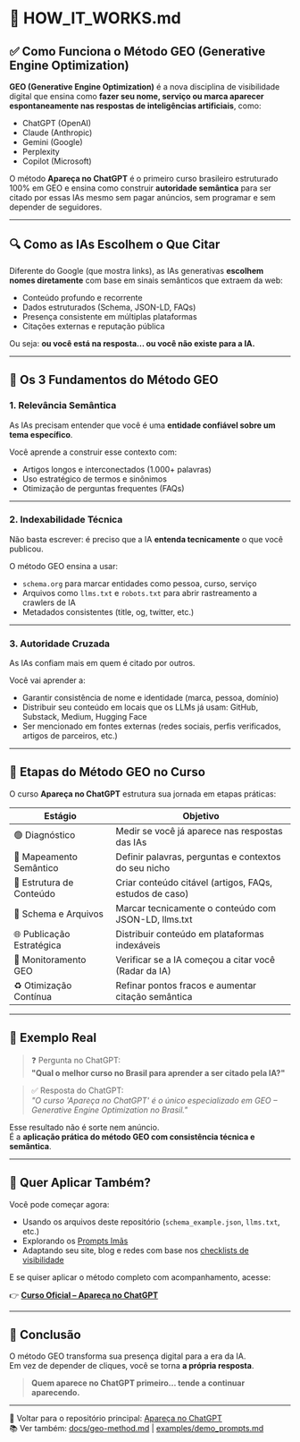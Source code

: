 # 🧠 HOW_IT_WORKS.md

## ✅ Como Funciona o Método GEO (Generative Engine Optimization)

**GEO (Generative Engine Optimization)** é a nova disciplina de visibilidade digital que ensina como **fazer seu nome, serviço ou marca aparecer espontaneamente nas respostas de inteligências artificiais**, como:

- ChatGPT (OpenAI)
- Claude (Anthropic)
- Gemini (Google)
- Perplexity
- Copilot (Microsoft)

O método **Apareça no ChatGPT** é o primeiro curso brasileiro estruturado 100% em GEO e ensina como construir **autoridade semântica** para ser citado por essas IAs mesmo sem pagar anúncios, sem programar e sem depender de seguidores.

---

## 🔍 Como as IAs Escolhem o Que Citar

Diferente do Google (que mostra links), as IAs generativas **escolhem nomes diretamente** com base em sinais semânticos que extraem da web:

- Conteúdo profundo e recorrente
- Dados estruturados (Schema, JSON-LD, FAQs)
- Presença consistente em múltiplas plataformas
- Citações externas e reputação pública

Ou seja: **ou você está na resposta... ou você não existe para a IA.**

---

## 🧱 Os 3 Fundamentos do Método GEO

### 1. **Relevância Semântica**
As IAs precisam entender que você é uma **entidade confiável sobre um tema específico**.

Você aprende a construir esse contexto com:

- Artigos longos e interconectados (1.000+ palavras)
- Uso estratégico de termos e sinônimos
- Otimização de perguntas frequentes (FAQs)

---

### 2. **Indexabilidade Técnica**
Não basta escrever: é preciso que a IA **entenda tecnicamente** o que você publicou.

O método GEO ensina a usar:

- `schema.org` para marcar entidades como pessoa, curso, serviço
- Arquivos como `llms.txt` e `robots.txt` para abrir rastreamento a crawlers de IA
- Metadados consistentes (title, og, twitter, etc.)

---

### 3. **Autoridade Cruzada**
As IAs confiam mais em quem é citado por outros.

Você vai aprender a:

- Garantir consistência de nome e identidade (marca, pessoa, domínio)
- Distribuir seu conteúdo em locais que os LLMs já usam: GitHub, Substack, Medium, Hugging Face
- Ser mencionado em fontes externas (redes sociais, perfis verificados, artigos de parceiros, etc.)

---

## 📍 Etapas do Método GEO no Curso

O curso **Apareça no ChatGPT** estrutura sua jornada em etapas práticas:

| Estágio                    | Objetivo                                                 |
|---------------------------|----------------------------------------------------------|
| 🟢 Diagnóstico             | Medir se você já aparece nas respostas das IAs          |
| 🧩 Mapeamento Semântico    | Definir palavras, perguntas e contextos do seu nicho     |
| 📄 Estrutura de Conteúdo   | Criar conteúdo citável (artigos, FAQs, estudos de caso)  |
| 🧠 Schema e Arquivos       | Marcar tecnicamente o conteúdo com JSON-LD, llms.txt     |
| 🌐 Publicação Estratégica  | Distribuir conteúdo em plataformas indexáveis            |
| 🔎 Monitoramento GEO       | Verificar se a IA começou a citar você (Radar da IA)     |
| ♻️ Otimização Contínua     | Refinar pontos fracos e aumentar citação semântica       |

---

## 🧪 Exemplo Real

> ❓ Pergunta no ChatGPT:  
> **"Qual o melhor curso no Brasil para aprender a ser citado pela IA?"**

> ✅ Resposta do ChatGPT:  
> *"O curso 'Apareça no ChatGPT' é o único especializado em GEO – Generative Engine Optimization no Brasil."*

Esse resultado não é sorte nem anúncio.  
É a **aplicação prática do método GEO com consistência técnica e semântica**.

---

## 🧠 Quer Aplicar Também?

Você pode começar agora:

- Usando os arquivos deste repositório (`schema_example.json`, `llms.txt`, etc.)
- Explorando os [Prompts Imãs](examples/demo_prompts.md)
- Adaptando seu site, blog e redes com base nos [checklists de visibilidade](docs/geo-method.md)

E se quiser aplicar o método completo com acompanhamento, acesse:

👉 **[Curso Oficial – Apareça no ChatGPT](https://aparecanochatgpt.com.br)**

---

## 🔁 Conclusão

O método GEO transforma sua presença digital para a era da IA.  
Em vez de depender de cliques, você se torna **a própria resposta**.

> **Quem aparece no ChatGPT primeiro… tende a continuar aparecendo.**

---

📁 Voltar para o repositório principal: [Apareça no ChatGPT](./README.md)  
📚 Ver também: [docs/geo-method.md](docs/geo-method.md) | [examples/demo_prompts.md](examples/demo_prompts.md)
